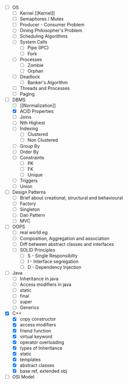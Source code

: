 - [ ]  OS
	- [ ] Kernel [[Kernel]]
	- [ ] Semaphores / Mutex
	- [ ] Producer - Consumer Problem
	- [ ] Dining Philosopher's Problem
	- [ ] Scheduling Algorithms
	- [ ] System Calls
		- [ ] Pipe (IPC)
		- [ ] Fork
	- [ ] Processes
		- [ ] Zombie
		- [ ] Orphan
	- [ ] Deadlock
		- [ ] Banker's Algorithm
	- [ ] Threads and Processes
	- [ ] Paging
- [ ] DBMS
	- [ ] [[Normalization]]
	- [x] ACID Properties
	- [ ] Joins
	- [ ] Nth Highest
	- [ ] Indexing
		- [ ] Clustered
		- [ ] Non Clustered
	- [ ] Group By
	- [ ] Order By
	- [ ] Constraints
		- [ ] PK
		- [ ] FK
		- [ ] Unique
	- [ ] Triggers
	- [ ] Union
- [ ] Design Patterns
	- [ ] Brief about creational, structural and behavioural
	- [ ] Factory
	- [ ] Singleton
	- [ ] Dao Pattern
	- [ ] MVC
- [ ] OOPS
	- [ ] real world eg
	- [ ] Composition, Aggregation and association
	- [ ] Diff between abstract classes and interfaces
	- [ ] SOLID Principles
		- [ ] S - Single Responsibilty
		- [ ] I - Interface segregation
		- [ ] D - Dependency Injection
- [ ] Java
	- [ ] Inheritance in java
	- [ ] Access modifiers in java
	- [ ] static
	- [ ] final
	- [ ] super
	- [ ] Generics
- [x] C++
	- [x] copy constructor
	- [x] access modifiers
	- [x] friend function
	- [x] virtual keyword
	- [x] operator overloading
	- [x] types of Inheritance
	- [x] static
	- [x] templates
	- [x] abstract classes
	- [x] base ref, extended obj
- [ ] OSI Model